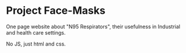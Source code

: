 # Project Face-Masks

One page website about "N95 Respirators", their usefulness in Industrial and health care settings.

No JS, just html and css.
